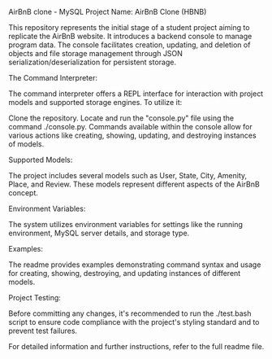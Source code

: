 AirBnB clone - MySQL
Project Name: AirBnB Clone (HBNB)

This repository represents the initial stage of a student project aiming to replicate the AirBnB website. It introduces a backend console to manage program data. The console facilitates creation, updating, and deletion of objects and file storage management through JSON serialization/deserialization for persistent storage.

The Command Interpreter:

The command interpreter offers a REPL interface for interaction with project models and supported storage engines. To utilize it:

Clone the repository.
Locate and run the "console.py" file using the command ./console.py.
Commands available within the console allow for various actions like creating, showing, updating, and destroying instances of models.

Supported Models:

The project includes several models such as User, State, City, Amenity, Place, and Review. These models represent different aspects of the AirBnB concept.

Environment Variables:

The system utilizes environment variables for settings like the running environment, MySQL server details, and storage type.

Examples:

The readme provides examples demonstrating command syntax and usage for creating, showing, destroying, and updating instances of different models.

Project Testing:

Before committing any changes, it's recommended to run the ./test.bash script to ensure code compliance with the project's styling standard and to prevent test failures.

For detailed information and further instructions, refer to the full readme file.
